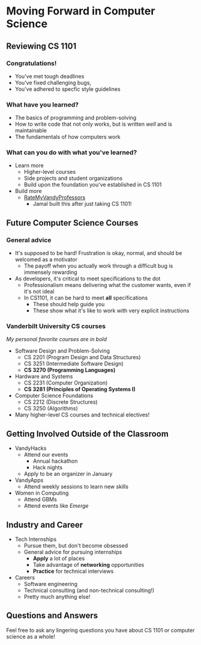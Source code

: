 # Moving Forward in Computer Science

## Reviewing CS 1101
### Congratulations!
+ You've met tough deadlines 
+ You've fixed challenging bugs, 
+ You've adhered to specfic style guidelines

### What have you learned?
+ The basics of programming and problem-solving
+ How to write code that not only works, but is written _well_ and is maintainable
+ The fundamentals of how computers work

### What can you do with what you've learned?
+ Learn more
  + Higher-level courses
  + Side projects and student organizations
  + Build upon the foundation you've established in CS 1101
+ Build more
  + [RateMyVandyProfessors](https://github.com/jkpace/RateMyVandyProfessors)
    + Jamal built this after just taking CS 1101!

## Future Computer Science Courses
### General advice
+ It's supposed to be hard! Frustration is okay, normal, and should be welcomed as a motivator
  + The payoff when you actually work through a difficult bug is immensely rewarding
+ As developers, it's critical to meet specifications to the dot
  + Professionalism means delivering what the customer wants, even if it's not ideal
  + In CS1101, it can be hard to meet **all** specifications
    + These should help guide you 
    + These show what it's like to work with very explicit instructions

### Vanderbilt University CS courses
_My personal favorite courses are in bold_
+ Software Design and Problem-Solving
  + CS 2201 (Program Design and Data Structures)
  + CS 3251 (Intermediate Software Design)
  + **CS 3270 (Programming Languages)**
+ Hardware and Systems
  + CS 2231 (Computer Organization)
  + **CS 3281 (Principles of Operating Systems I)** 
+ Computer Science Foundations
  + CS 2212 (Discrete Structures)
  + CS 3250 (Algorithms)
+ Many higher-level CS courses and technical electives!

## Getting Involved Outside of the Classroom
+ VandyHacks
  + Attend our events
    + Annual hackathon
    + Hack nights
  + Apply to be an organizer in January
+ VandyApps
  + Attend weekly sessions to learn new skills
+ Women in Computing
  + Attend GBMs
  + Attend events like _Emerge_

## Industry and Career
+ Tech Internships
  + Pursue them, but don't become obsessed
  + General advice for pursuing internships
    + **Apply** a lot of places
    + Take advantage of **networking** opportunities
    + **Practice** for technical interviews
+ Careers
  + Software engineering
  + Technical consulting (and non-technical consulting!)
  + Pretty much anything else!

## Questions and Answers
Feel free to ask any lingering questions you have about CS 1101 or computer science as a whole!